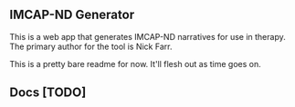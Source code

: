 ## IMCAP-ND Generator

This is a web app that generates IMCAP-ND narratives for use in therapy. The primary author for the tool is Nick Farr.

This is a pretty bare readme for now. It'll flesh out as time goes on.

## Docs [TODO]
